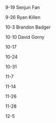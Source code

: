 9-19  Senjun Fan

9-26  Ryan Killen

10-3  Brandon Badger

10-10 David Gorny

10-17

10-24

10-31

11-7

11-14

11-26

11-28

12-5
